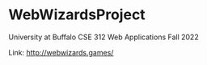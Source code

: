# WebWizardsProject

University at Buffalo
CSE 312 Web Applications
Fall 2022

Link: http://webwizards.games/
